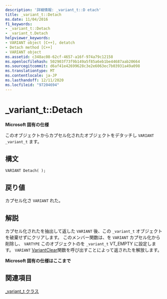 ```yaml
---
description: '詳細情報: _variant_t::D etach'
title: _variant_t::Detach
ms.date: 11/04/2016
f1_keywords:
- _variant_t::Detach
- _variant_t.Detach
helpviewer_keywords:
- VARIANT object [C++], detatch
- Detach method [C++]
- VARIANT object
ms.assetid: c348ac08-62cf-4657-a16f-974a79c12158
ms.openlocfilehash: 502903f73f9b149a5f85a6eb1be44687aab20664
ms.sourcegitcommit: d6af41e42699628c3e2e6063ec7b03931a49a098
ms.translationtype: MT
ms.contentlocale: ja-JP
ms.lasthandoff: 12/11/2020
ms.locfileid: "97204694"
---
```

# <a name="_variant_tdetach"></a>_variant_t::Detach

**Microsoft 固有の仕様**

このオブジェクトからカプセル化されたオブジェクトをデタッチし `VARIANT` `_variant_t` ます。

## <a name="syntax"></a>構文

```
VARIANT Detach( );
```

## <a name="return-value"></a>戻り値

カプセル化さ `VARIANT` れた。

## <a name="remarks"></a>解説

カプセル化されたを抽出して返した `VARIANT` 後、この `_variant_t` オブジェクトを破棄せずにクリアします。 このメンバー関数は、を `VARIANT` カプセル化から削除し、 `VARTYPE` このオブジェクトのを `_variant_t` VT_EMPTY に設定します。 `VARIANT` [VariantClear](/windows/win32/api/oleauto/nf-oleauto-variantclear)関数を呼び出すことによって返されたを解放します。

**Microsoft 固有の仕様はここまで**

## <a name="see-also"></a>関連項目

[_variant_t クラス](../cpp/variant-t-class.md)
